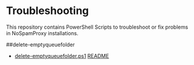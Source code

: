 # Troubleshooting
This repository contains PowerShell Scripts to troubleshoot or fix problems in NoSpamProxy installations.

##delete-emptyqueuefolder
- [delete-emptyqueuefolder.ps1](https://github.com/noSpamProxy/Troubleshooting/blob/master/delete-emptyqueuefolder.ps1) [README](https://github.com/noSpamProxy/Troubleshooting/blob/master/Docs/delete-emptyqueuefolder.md)

